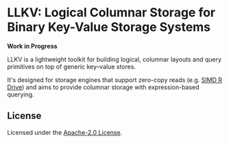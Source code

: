 # LLKV: Logical Columnar Storage for Binary Key-Value Storage Systems

**Work in Progress**

LLKV is a lightweight toolkit for building logical, columnar layouts and query primitives on top of generic key–value stores.

It's designed for storage engines that support zero-copy reads (e.g. [SIMD R Drive](https://crates.io/crates/simd-r-drive)) and aims to provide columnar storage with expression-based querying.

## License

Licensed under the [Apache-2.0 License](./LICENSE).
